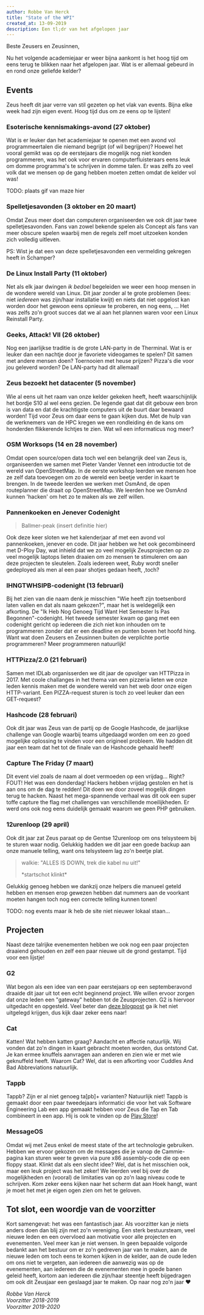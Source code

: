 ```yaml
---
author: Robbe Van Herck
title: "State of the WPI"
created_at: 13-09-2019
description: Een tl;dr van het afgelopen jaar
---
```


Beste Zeusers en Zeusinnen,

Nu het volgende academiejaar er weer bijna aankomt is het hoog tijd om eens terug te blikken naar het afgelopen jaar. Wat is er allemaal gebeurd in en rond onze geliefde kelder?

## Events

Zeus heeft dit jaar verre van stil gezeten op het vlak van events. Bijna elke week had zijn eigen event. Hoog tijd dus om ze eens op te lijsten!

### Esoterische kennismakings-avond (27 oktober)

Wat is er leuker dan het academiejaar te openen met een avond vol programmeertalen die niemand begrijpt (of wil begrijpen)? Hoewel het vooral gemikt was op de eerstejaars die mogelijk nog niet konden programmeren, was het ook voor ervaren computerfluisteraars eens leuk om domme programma's te schrijven in domme talen. Er was zelfs zo veel volk dat we mensen op de gang hebben moeten zetten omdat de kelder vol was!

TODO: plaats gif van maze hier

### Spelletjesavonden (3 oktober en 20 maart)

Omdat Zeus meer doet dan computeren organiseerden we ook dit jaar twee spelletjesavonden. Fans van zowel bekende spelen als Concept als fans van meer obscure spelen waarbij men de regels zelf moet uitzoeken konden zich volledig uitleven.

PS: Wist je dat een van deze spelletjesavonden een vermelding gekregen heeft in Schamper?

### De Linux Install Party (11 oktober)

Net als elk jaar dwingen *ik bedoel* begeleiden we weer een hoop mensen in de wondere wereld van Linux. Dit jaar zonder al te grote problemen (lees: niet *iedereen* was zijn/haar installatie kwijt) en niets dat niet opgelost kan worden door het gewoon eens opnieuw te proberen, en nog eens, ... Het was zelfs zo'n groot succes dat we al aan het plannen waren voor een Linux Reinstall Party.

### Geeks, Attack! VII (26 oktober)

Nog een jaarlijkse traditie is de grote LAN-party in de Therminal. Wat is er leuker dan een nachtje door je favoriete videogames te spelen? Dit samen met andere mensen doen? Toernooien met heuse prijzen? Pizza's die voor jou geleverd worden? De LAN-party had dit allemaal!

### Zeus bezoekt het datacenter (5 november)

Wie al eens uit het raam van onze kelder gekeken heeft, heeft waarschijnlijk het bordje S10 al wel eens gezien. De legende gaat dat dit gebouw een bron is van data en dat de krachtigste computers uit de buurt daar bewaard worden! Tijd voor Zeus om daar eens te gaan kijken dus. Met de hulp van de werknemers van de HPC kregen we een rondleiding én de kans om honderden flikkerende lichtjes te zien. Wat wil een informaticus nog meer?

### OSM Worksops (14 en 28 november)

Omdat open source/open data toch wel een belangrijk deel van Zeus is, organiseerden we samen met Pieter Vander Vennet een introductie tot de wereld van OpenStreetMap. In de eerste workshop leerden we mensen hoe ze zelf data toevoegen om zo de wereld een beetje verder in kaart te brengen. In de tweede leerden we werken met OsmAnd, de open routeplanner die draait op OpenStreetMap. We leerden hoe we OsmAnd kunnen 'hacken' om het zo te maken als we zelf willen.

### Pannenkoeken en Jenever Codenight

> Ballmer-peak (insert definitie hier)

Ook deze keer sloten we het kalenderjaar af met een avond vol pannenkoeken, jenever en code. Dit jaar hebben we het ook gecombineerd met D-Ploy Day, wat inhield dat we zo veel mogelijk Zeusprojecten op zo veel mogelijk laptops lieten draaien om zo mensen te stimuleren om aan deze projecten te sleutelen. Zoals iedereen weet, Ruby wordt sneller gedeployed als men al een paar shotjes gedaan heeft, ,toch?

### IHNGTWHSIPB-codenight (13 februari)

Bij het zien van die naam denk je misschien "Wie heeft zijn toetsenbord laten vallen en dat als naam gekozen?", maar het is weldegelijk een afkorting. De "Ik Heb Nog Genoeg Tijd Want Het Semester Is Pas Begonnen"-codenight. Het tweede semester kwam op gang met een codenight gericht op iedereen die zich niet kon inhouden om te programmeren zonder dat er een deadline en punten boven het hoofd hing. Want wat doen Zeusers en Zeusinnen buiten de verplichte portie programmeren? Meer programmeren natuurlijk!

### HTTPizza/2.0 (21 februari)

Samen met IDLab organisserden we dit jaar de opvolger van HTTPizza in 2017. Met coole challanges in het thema van een pizzeria lieten we onze leden kennis maken met de wondere wereld van het web door onze eigen HTTP-variant. Een PIZZA-request sturen is toch zo veel leuker dan een GET-request?

### Hashcode (28 februari)

Ook dit jaar was Zeus van de partij op de Google Hashcode, de jaarlijkse challenge van Google waarbij teams uitgedaagd worden om een zo goed mogelijke oplossing te vinden voor een origineel probleem. We hadden dit jaar een team dat het tot de finale van de Hashcode gehaald heeft!

### Capture The Friday (7 maart)

Dit event viel zoals de naam al doet vermoeden op een vrijdag... Right? FOUT! Het was een donderdag! Hackers hebben vrijdag gestolen en het is aan ons om de dag te redden! Dit doen we door zoveel mogelijk dingen terug te hacken. Naast het mega-spannende verhaal was dit ook een super toffe capture the flag met challenges van verschillende moeilijkheden. Er werd ons ook nog eens duidelijk gemaakt waarom we geen PHP gebruiken.

### 12urenloop (29 april)

Ook dit jaar zat Zeus paraat op de Gentse 12urenloop om ons telsysteem bij te sturen waar nodig. Gelukkig hadden we dit jaar een goede backup aan onze manuele telling, want ons telsysteem lag zo'n beetje plat.

> walkie: "ALLES IS DOWN, trek die kabel nu uit!"
>
> \*startschot klinkt\*

Gelukkig genoeg hebben we dankzij onze helpers die manueel geteld hebben en mensen erop gewezen hebben dat nummers aan de voorkant moeten hangen toch nog een correcte telling kunnen tonen!

TODO: nog events maar ik heb de site niet nieuwer lokaal staan...

## Projecten

Naast deze talrijke evenementen hebben we ook nog een paar projecten draaiend gehouden en zelf een paar nieuwe uit de grond gestampt. Tijd voor een lijstje!

### G2

Wat begon als een idee van een paar eerstejaars op een septemberavond draaide dit jaar uit tot een echt beginnend project. We willen ervoor zorgen dat onze leden een "gateway" hebben tot de Zeusprojecten. G2 is hiervoor uitgedacht en opgesteld. Veel beter dan [deze blogpost](TODO) ga ik het niet uitgelegd krijgen, dus kijk daar zeker eens naar!

### Cat

Katten! Wat hebben katten graag? Aandacht en affectie natuurlijk. Wij vonden dat zo'n dingen in kaart gebracht moeten worden, dus ontstond Cat. Je kan ermee knuffels aanvragen aan anderen en zien wie er met wie geknuffeld heeft. Waarom Cat? Wel, dat is een afkorting voor Cuddles And Bad Abbreviations natuurlijk.

### Tappb

Tappb? Zijn er al niet genoeg ta[pb]+ varianten? Natuurlijk niet! Tappb is gemaakt door een paar tweedejaars informatici die voor het vak Software Engineering Lab een app gemaakt hebben voor Zeus die Tap en Tab combineert in een app. Hij is ook te vinden op de [Play Store](TODO)!

### MessageOS

Omdat wij met Zeus enkel de meest state of the art technologie gebruiken. Hebben we ervoor gekozen om de messages die je vanop de Cammie-pagina kan sturen weer te geven via pure x86 assembly-code die op een floppy staat. Klinkt dat als een slecht idee? Wel, dat is het misschien ook, maar een leuk project was het zeker! We leerden veel bij over de mogelijkheden en (vooral) de limitaties van op zo'n laag niveau code te schrijven. Kom zeker eens kijken naar het scherm dat aan Hoek hangt, want je moet het met je eigen ogen zien om het te geloven.

## Tot slot, een woordje van de voorzitter

Kort samengevat: het was een fantastisch jaar. Als voorzitter kan je niets anders doen dan blij zijn met zo'n vereniging. Een sterk bestuursteam, veel nieuwe leden en een overvloed aan motivatie voor alle projecten en evenementen. Veel meer kan je niet wensen. In geen bepaalde volgorde bedankt aan het bestuur om er zo'n gedreven jaar van te maken, aan de nieuwe leden om toch eens te komen kijken in de kelder, aan de oude leden om ons niet te vergeten, aan iedereen die aanwezig was op de evenementen, aan iedereen die de evenementen mee in goede banen geleid heeft, kortom aan iedereen die zijn/haar steentje heeft bijgedragen om ook dit Zeusjaar een geslaagd jaar te maken. Op naar nog zo'n jaar ♥

_Robbe Van Herck_ <br />
_Voorzitter 2018-2019_ <br />
_Voorzitter 2019-2020_ <br />
